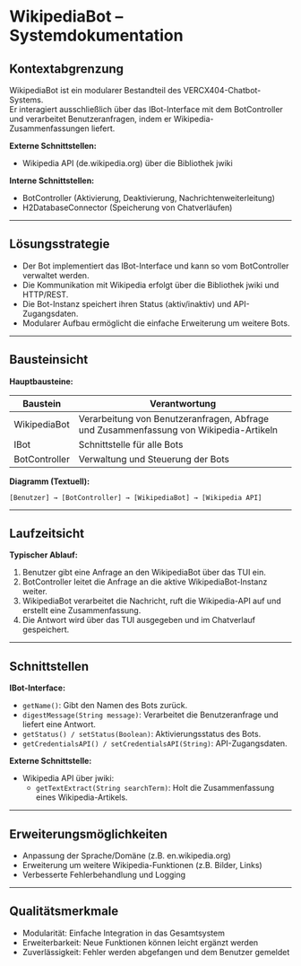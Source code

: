 # WikipediaBot – Systemdokumentation

## Kontextabgrenzung

WikipediaBot ist ein modularer Bestandteil des VERCX404-Chatbot-Systems.  
Er interagiert ausschließlich über das IBot-Interface mit dem BotController und verarbeitet Benutzeranfragen, indem er Wikipedia-Zusammenfassungen liefert.

**Externe Schnittstellen:**
- Wikipedia API (de.wikipedia.org) über die Bibliothek jwiki

**Interne Schnittstellen:**
- BotController (Aktivierung, Deaktivierung, Nachrichtenweiterleitung)
- H2DatabaseConnector (Speicherung von Chatverläufen)

---

## Lösungsstrategie

- Der Bot implementiert das IBot-Interface und kann so vom BotController verwaltet werden.
- Die Kommunikation mit Wikipedia erfolgt über die Bibliothek jwiki und HTTP/REST.
- Die Bot-Instanz speichert ihren Status (aktiv/inaktiv) und API-Zugangsdaten.
- Modularer Aufbau ermöglicht die einfache Erweiterung um weitere Bots.

---

## Bausteinsicht

**Hauptbausteine:**

| Baustein         | Verantwortung                                  |
|------------------|------------------------------------------------|
| WikipediaBot     | Verarbeitung von Benutzeranfragen, Abfrage und Zusammenfassung von Wikipedia-Artikeln |
| IBot             | Schnittstelle für alle Bots                     |
| BotController    | Verwaltung und Steuerung der Bots               |

**Diagramm (Textuell):**

```
[Benutzer] → [BotController] → [WikipediaBot] → [Wikipedia API]
```

---

## Laufzeitsicht

**Typischer Ablauf:**

1. Benutzer gibt eine Anfrage an den WikipediaBot über das TUI ein.
2. BotController leitet die Anfrage an die aktive WikipediaBot-Instanz weiter.
3. WikipediaBot verarbeitet die Nachricht, ruft die Wikipedia-API auf und erstellt eine Zusammenfassung.
4. Die Antwort wird über das TUI ausgegeben und im Chatverlauf gespeichert.

---

## Schnittstellen

**IBot-Interface:**

- `getName()`: Gibt den Namen des Bots zurück.
- `digestMessage(String message)`: Verarbeitet die Benutzeranfrage und liefert eine Antwort.
- `getStatus() / setStatus(Boolean)`: Aktivierungsstatus des Bots.
- `getCredentialsAPI() / setCredentialsAPI(String)`: API-Zugangsdaten.

**Externe Schnittstelle:**

- Wikipedia API über jwiki:  
  - `getTextExtract(String searchTerm)`: Holt die Zusammenfassung eines Wikipedia-Artikels.

---

## Erweiterungsmöglichkeiten

- Anpassung der Sprache/Domäne (z.B. en.wikipedia.org)
- Erweiterung um weitere Wikipedia-Funktionen (z.B. Bilder, Links)
- Verbesserte Fehlerbehandlung und Logging

---

## Qualitätsmerkmale

- Modularität: Einfache Integration in das Gesamtsystem
- Erweiterbarkeit: Neue Funktionen können leicht ergänzt werden
- Zuverlässigkeit: Fehler werden abgefangen und dem Benutzer gemeldet
